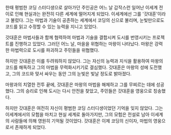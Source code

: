 한때 평범한 코딩 스터디생으로 살아가던 주인공은 어느 날 갑작스런 일어난 이세계 전이로 인해 현실과는 완전히 다른 세계에 떨어지게 되었다. 이세계에선 그를 '갓대훈'이라고 불렀다. 
그는 마법과 기술이 공존하는 세계에서 코딩의 신으로 불리며, 눈빛만으로도 코드를 읽고 수정할 수 있는 능력을 지니고 있었다.

갓대훈은 마법사들과 함께 협력하여 마법과 기술을 결합시켜 도시를 번영시키는 프로젝트를 진행하고 있었다. 그러던 어느 날, 마을을 위협하는 마왕이 나타났다. 마왕은 강력한 마법력으로 도시를 파괴하고 주민들을 위협했다.

하지만 갓대훈은 이를 두려워하지 않았다. 그는 자신의 능력과 지식을 활용하여 마왕의 코드를 해독하고 그의 마법을 무력화시키기로 결심했다. 갓대훈은 마왕의 성에 도전했고, 그의 코드와 맞서 싸우는 동안 그의 눈빛은 빛날 정도로 밝아졌다.

마왕과의 치열한 전투 끝에, 갓대훈은 마왕의 마법을 해체하고 그를 무찌르는 데에 성공했다. 그의 승리로 인해 도시는 다시 안전을 찾았고, 주민들은 갓대훈을 영웅으로 칭송했다.

하지만 갓대훈은 여전히 자신이 평범한 코딩 스터디생이었던 기억을 잊지 않았다. 그는 이세계에서의 모험을 마치고 현실 세계로 돌아가지만, 그의 모험은 전설로 남아 이세계의 사람들에 의해 영원히 기억될 것이었다. 
갓대훈은 이제 코딩의 신이자, 마법의 영웅으로서 존재하게 되었다.
